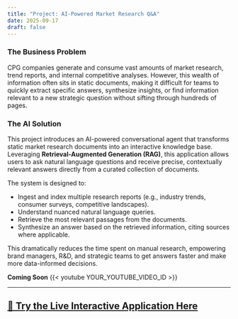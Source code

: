 ```yaml
---
title: "Project: AI-Powered Market Research Q&A"
date: 2025-09-17
draft: false
---
```


### The Business Problem
CPG companies generate and consume vast amounts of market research, trend reports, and internal competitive analyses. However, this wealth of information often sits in static documents, making it difficult for teams to quickly extract specific answers, synthesize insights, or find information relevant to a new strategic question without sifting through hundreds of pages.

### The AI Solution
This project introduces an AI-powered conversational agent that transforms static market research documents into an interactive knowledge base. Leveraging **Retrieval-Augmented Generation (RAG)**, this application allows users to ask natural language questions and receive precise, contextually relevant answers directly from a curated collection of documents.

The system is designed to:
- Ingest and index multiple research reports (e.g., industry trends, consumer surveys, competitive landscapes).
- Understand nuanced natural language queries.
- Retrieve the most relevant passages from the documents.
- Synthesize an answer based on the retrieved information, citing sources where applicable.

This dramatically reduces the time spent on manual research, empowering brand managers, R&D, and strategic teams to get answers faster and make more data-informed decisions.

**Coming Soon**
{{< youtube YOUR_YOUTUBE_VIDEO_ID >}}


---

## **[🚀 Try the Live Interactive Application Here](https://cpg-ai-solutions.streamlit.app/Document_Q&A)**